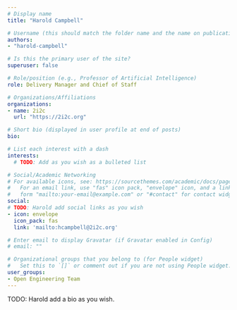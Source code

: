 ```yaml
---
# Display name
title: "Harold Campbell"

# Username (this should match the folder name and the name on publications)
authors:
- "harold-campbell"

# Is this the primary user of the site?
superuser: false

# Role/position (e.g., Professor of Artificial Intelligence)
role: Delivery Manager and Chief of Staff

# Organizations/Affiliations
organizations:
- name: 2i2c
  url: "https://2i2c.org"

# Short bio (displayed in user profile at end of posts)
bio:

# List each interest with a dash
interests: 
  # TODO: Add as you wish as a bulleted list

# Social/Academic Networking
# For available icons, see: https://sourcethemes.com/academic/docs/page-builder/#icons
#   For an email link, use "fas" icon pack, "envelope" icon, and a link in the
#   form "mailto:your-email@example.com" or "#contact" for contact widget.
social:
# TODO: Harold add social links as you wish
- icon: envelope
  icon_pack: fas
  link: 'mailto:hcampbell@2i2c.org'

# Enter email to display Gravatar (if Gravatar enabled in Config)
# email: ""

# Organizational groups that you belong to (for People widget)
#   Set this to `[]` or comment out if you are not using People widget.
user_groups:
- Open Engineering Team
---
```


TODO: Harold add a bio as you wish.